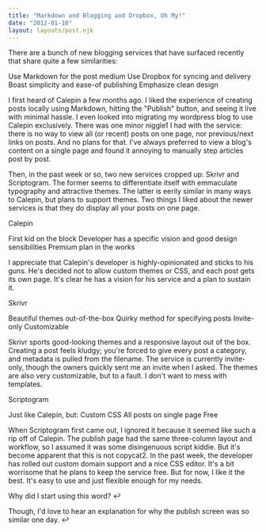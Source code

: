 ```yaml
---
title: "Markdown and Blogging and Dropbox, Oh My!"
date: "2012-01-10"
layout: layouts/post.njk
---
```


There are a bunch of new blogging services that have surfaced recently that share quite a few similarities:

Use Markdown for the post medium Use Dropbox for syncing and delivery Boast simplicity and ease-of publishing Emphasize clean design

I first heard of Calepin a few months ago. I liked the experience of creating posts locally using Markdown, hitting the "Publish" button, and seeing it live with minimal hassle. I even looked into migrating my wordpress blog to use Calepin exclusively. There was one minor niggle1 I had with the service: there is no way to view all (or recent) posts on one page, nor previous/next links on posts. And no plans for that. I've always preferred to view a blog's content on a single page and found it annoying to manually step articles post by post.

Then, in the past week or so, two new services cropped up: Skrivr and Scriptogram. The former seems to differentiate itself with emmaculate typography and attractive themes. The latter is eerily similar in many ways to Calepin, but plans to support themes. Two things I liked about the newer services is that they do display all your posts on one page.

Calepin

First kid on the block Developer has a specific vision and good design sensibilities Premium plan in the works

I appreciate that Calepin's developer is highly-opinionated and sticks to his guns. He's decided not to allow custom themes or CSS, and each post gets its own page. It's clear he has a vision for his service and a plan to sustain it.

Skrivr

Beautiful themes out-of-the-box Quirky method for specifying posts Invite-only Customizable

Skrivr sports good-looking themes and a responsive layout out of the box. Creating a post feels kludgy; you're forced to give every post a category, and metadata is pulled from the filename. The service is currently invite-only, though the owners quickly sent me an invite when I asked. The themes are also very customizable, but to a fault. I don't want to mess with templates.

Scriptogram

Just like Calepin, but: Custom CSS All posts on single page Free

When Scriptogram first came out, I ignored it because it seemed like such a rip off of Calepin. The publish page had the same three-column layout and workflow, so I assumed it was some disingenuous script kiddie. But it's become apparent that this is not copycat2. In the past week, the developer has rolled out custom domain support and a nice CSS editor. It's a bit worrisome that he plans to keep the service free. But for now, I like it the best. It's easy to use and just flexible enough for my needs.

Why did I start using this word? ↩

Though, I'd love to hear an explanation for why the publish screen was so similar one day. ↩
